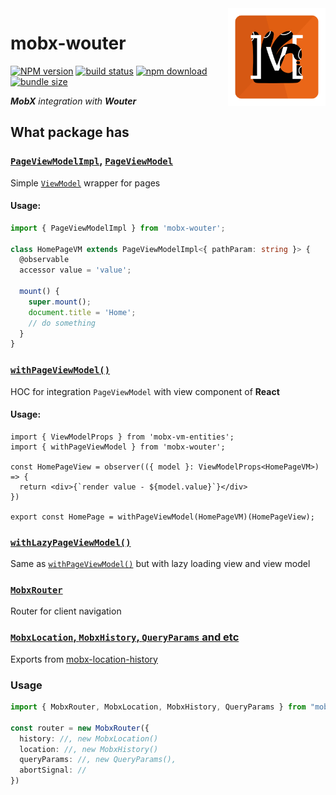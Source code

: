 <img src="assets/logo.png" align="right" height="156" alt="logo" />

# mobx-wouter  

[![NPM version][npm-image]][npm-url] [![build status][github-build-actions-image]][github-actions-url] [![npm download][download-image]][download-url] [![bundle size][bundlephobia-image]][bundlephobia-url]


[npm-image]: http://img.shields.io/npm/v/mobx-wouter.svg
[npm-url]: http://npmjs.org/package/mobx-wouter
[github-build-actions-image]: https://github.com/js2me/mobx-wouter/workflows/Build/badge.svg
[github-actions-url]: https://github.com/js2me/mobx-wouter/actions
[download-image]: https://img.shields.io/npm/dm/mobx-wouter.svg
[download-url]: https://npmjs.org/package/mobx-wouter
[bundlephobia-url]: https://bundlephobia.com/result?p=mobx-wouter
[bundlephobia-image]: https://badgen.net/bundlephobia/minzip/mobx-wouter

_**MobX** integration with **Wouter**_


## What package has   

### [`PageViewModelImpl`](src/page-view-model/page-view-model.impl.ts), [`PageViewModel`](src/page-view-model/page-view-model.ts)   

Simple [`ViewModel`](https://github.com/js2me/mobx-vm-entities?tab=readme-ov-file#mobx-view-model) wrapper for pages  

#### Usage:  

```ts
import { PageViewModelImpl } from 'mobx-wouter';

class HomePageVM extends PageViewModelImpl<{ pathParam: string }> {
  @observable
  accessor value = 'value';

  mount() {
    super.mount();
    document.title = 'Home';
    // do something
  }
}
```


### [`withPageViewModel()`](src/page-view-model/with-page-view-model.tsx)  

HOC for integration `PageViewModel` with view component of **React**  

#### Usage:  

```tsx
import { ViewModelProps } from 'mobx-vm-entities';  
import { withPageViewModel } from 'mobx-wouter';

const HomePageView = observer(({ model }: ViewModelProps<HomePageVM>) => {
  return <div>{`render value - ${model.value}`}</div>
})

export const HomePage = withPageViewModel(HomePageVM)(HomePageView);
```

### [`withLazyPageViewModel()`](src/page-view-model/with-lazy-page-view-model.tsx)  

Same as [`withPageViewModel()`](src/page-view-model/with-page-view-model.tsx) but with lazy loading view and view model  

### [`MobxRouter`](src/router/router.ts)   

Router for client navigation  

### [`MobxLocation`, `MobxHistory`, `QueryParams` and etc](https://github.com/js2me/mobx-location-history)  

Exports from [mobx-location-history](https://github.com/js2me/mobx-location-history)  


### Usage   

```ts
import { MobxRouter, MobxLocation, MobxHistory, QueryParams } from "mobx-wouter";

const router = new MobxRouter({
  history: //, new MobxLocation()
  location: //, new MobxHistory()
  queryParams: //, new QueryParams(),
  abortSignal: //
})
```